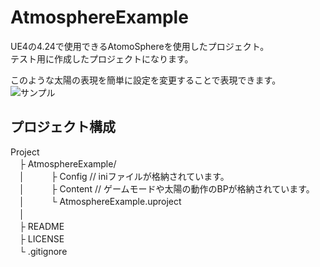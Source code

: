 # AtmosphereExample

UE4の4.24で使用できるAtomoSphereを使用したプロジェクト。  
テスト用に作成したプロジェクトになります。  
  
このような太陽の表現を簡単に設定を変更することで表現できます。  
![サンプル](https://github.com/yosikata/AtomosphereExample/blob/master/image.png)

## プロジェクト構成
Project  
　├ AtmosphereExample/  
　│　　　├ Config          //  iniファイルが格納されています。  
　│　　　├ Content         //  ゲームモードや太陽の動作のBPが格納されています。    
　│　　　└ AtmosphereExample.uproject    
　│      
　├ README   
　├ LICENSE  
　└ .gitignore  